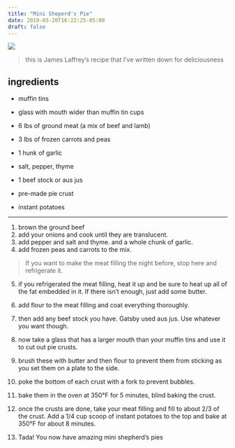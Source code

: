 ```yaml
---
title: "Mini Sheperd's Pie"
date: 2019-03-20T16:22:25-05:00
draft: false
---
```


![](content/got-any-more-pies.jpg)

> this is James Laffrey’s recipe that I’ve written down for deliciousness

## ingredients
- muffin tins
- glass with mouth wider than muffin tin cups

- 6 lbs of ground meat (a mix of beef and lamb)
- 3 lbs of frozen carrots and peas
- 1 hunk of garlic
- salt, pepper, thyme
- 1 beef stock or aus jus

- pre-made pie crust
- instant potatoes

---- 

1. brown the ground beef
2. add your onions and cook until they are translucent. 
3. add pepper and salt and thyme. and a whole chunk of garlic. 
4. add frozen peas and carrots to the mix. 

> If you want to make the meat filling the night before, stop here and refrigerate it.

5. if you refrigerated the meat filling, heat it up and be sure to heat up all of the fat embedded in it. If there isn’t enough, just add some butter.
6. add flour to the meat filling and coat everything thoroughly.
7. then add any beef stock you have. Gatsby used aus jus. Use whatever you want though.

8. now take a glass that has a larger mouth than your muffin tins and use it to cut out pie crusts.
9. brush these with butter and then flour to prevent them from sticking as you set them on a plate to the side.
10. poke the bottom of each crust with a fork to prevent bubbles.
11. bake them in the oven at 350°F for 5 minutes, blind baking the crust.
12. once the crusts are done, take your meat filling and fill to about 2/3 of the crust. Add a 1/4 cup scoop of instant potatoes to the top and bake at 350°F for about 8 minutes.
13. Tada! You now have amazing mini shepherd’s pies
